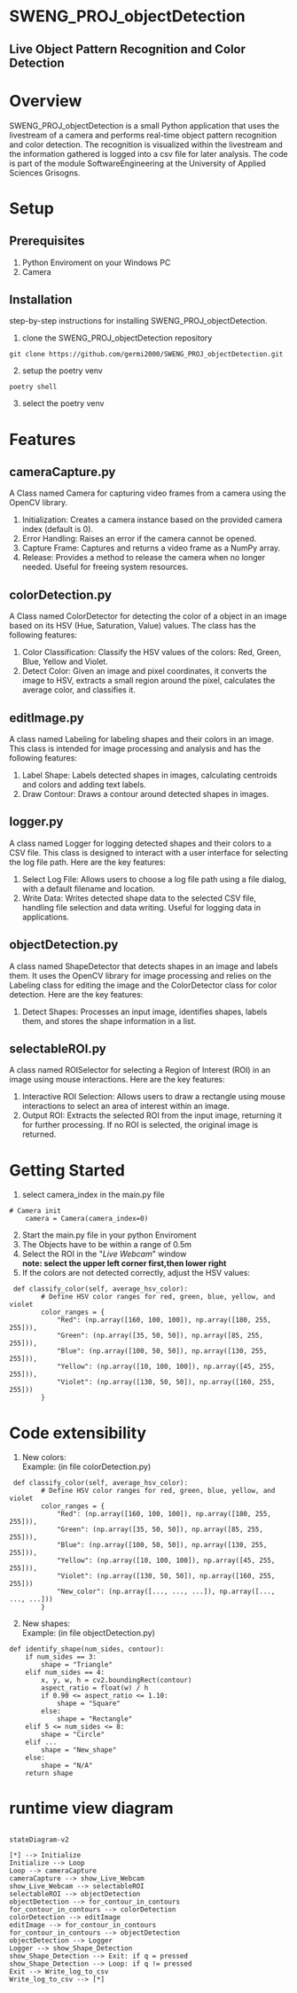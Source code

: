 # SWENG_PROJ_objectDetection
## Live Object Pattern Recognition and Color Detection

# Overview
SWENG_PROJ_objectDetection is a small Python application that uses the livestream of a camera and performs real-time 
object pattern recognition and color detection. The recognition is visualized within the livestream and the 
information gathered is logged into a csv file for later analysis. 
The code is part of the module SoftwareEngineering at the University of Applied Sciences Grisogns.


# Setup
## Prerequisites
1. Python Enviroment on your Windows PC
2. Camera

## Installation
step-by-step instructions for installing SWENG_PROJ_objectDetection. 

1. clone the SWENG_PROJ_objectDetection repository  
```
git clone https://github.com/germi2000/SWENG_PROJ_objectDetection.git
```
2. setup the poetry venv  
```
poetry shell
```
3. select the poetry venv

# Features
## cameraCapture.py
A Class named Camera for capturing video frames from a camera using the OpenCV library. 
1. Initialization: Creates a camera instance based on the provided camera index (default is 0).
2. Error Handling: Raises an error if the camera cannot be opened.
3. Capture Frame: Captures and returns a video frame as a NumPy array.
4. Release: Provides a method to release the camera when no longer needed. Useful for freeing system resources.

## colorDetection.py
A Class named ColorDetector for detecting the color of a object in an image based on its 
HSV (Hue, Saturation, Value) values. The class has the following features:
1. Color Classification: Classify the HSV values of the colors: Red, Green, Blue, Yellow and Violet.
2. Detect Color: Given an image and pixel coordinates, it converts the image to HSV, extracts a small region around the pixel, calculates the average color, and classifies it.

## editImage.py
A class named Labeling for labeling shapes and their colors in an image. This class is intended for image processing and analysis and has the following features:
1. Label Shape: Labels detected shapes in images, calculating centroids and colors and adding text labels.
2. Draw Contour: Draws a contour around detected shapes in images.

## logger.py
A class named Logger for logging detected shapes and their colors to a CSV file. This class is designed to interact with a user interface for selecting the log file path. Here are the key features:
1. Select Log File: Allows users to choose a log file path using a file dialog, with a default filename and location.
2. Write Data: Writes detected shape data to the selected CSV file, handling file selection and data writing. Useful for logging data in applications.

## objectDetection.py
A class named ShapeDetector that detects shapes in an image and labels them. It uses the OpenCV library for image processing and relies on the Labeling class for editing the image and the ColorDetector class for color detection. Here are the key features:
1. Detect Shapes: Processes an input image, identifies shapes, labels them, and stores the shape information in a list.

## selectableROI.py
A class named ROISelector for selecting a Region of Interest (ROI) in an image using mouse interactions. Here are the key features:
1. Interactive ROI Selection: Allows users to draw a rectangle using mouse interactions to select an area of interest within an image.
2. Output ROI: Extracts the selected ROI from the input image, returning it for further processing. If no ROI is selected, the original image is returned.

# Getting Started
1. select camera_index in the main.py file
```
# Camera init
    camera = Camera(camera_index=0)
```
2. Start the main.py file in your python Enviroment
3. The Objects have to be within a range of 0.5m
4. Select the ROI in the "_Live Webcam_" window  
__note: select the upper left corner first,then lower right__
5. If the colors are not detected correctly, adjust the HSV values:
```
 def classify_color(self, average_hsv_color):
        # Define HSV color ranges for red, green, blue, yellow, and violet
        color_ranges = {
            "Red": (np.array([160, 100, 100]), np.array([180, 255, 255])),
            "Green": (np.array([35, 50, 50]), np.array([85, 255, 255])),
            "Blue": (np.array([100, 50, 50]), np.array([130, 255, 255])),
            "Yellow": (np.array([10, 100, 100]), np.array([45, 255, 255])),
            "Violet": (np.array([130, 50, 50]), np.array([160, 255, 255]))
        }
```
# Code extensibility
1. New colors:  
Example: (in file colorDetection.py)
```
 def classify_color(self, average_hsv_color):
        # Define HSV color ranges for red, green, blue, yellow, and violet
        color_ranges = {
            "Red": (np.array([160, 100, 100]), np.array([180, 255, 255])),
            "Green": (np.array([35, 50, 50]), np.array([85, 255, 255])),
            "Blue": (np.array([100, 50, 50]), np.array([130, 255, 255])),
            "Yellow": (np.array([10, 100, 100]), np.array([45, 255, 255])),
            "Violet": (np.array([130, 50, 50]), np.array([160, 255, 255]))
            "New_color": (np.array([..., ..., ...]), np.array([..., ..., ...]))
        }
```
2. New shapes:  
Example: (in file objectDetection.py)
```
def identify_shape(num_sides, contour):
    if num_sides == 3:
        shape = "Triangle"
    elif num_sides == 4:
        x, y, w, h = cv2.boundingRect(contour)
        aspect_ratio = float(w) / h
        if 0.90 <= aspect_ratio <= 1.10:
            shape = "Square"
        else:
            shape = "Rectangle"
    elif 5 <= num_sides <= 8:
        shape = "Circle"
    elif ...
        shape = "New_shape"
    else:
        shape = "N/A"
    return shape
```
# runtime view diagram

```mermaid

stateDiagram-v2

[*] --> Initialize
Initialize --> Loop
Loop --> cameraCapture
cameraCapture --> show_Live_Webcam
show_Live_Webcam --> selectableROI
selectableROI --> objectDetection
objectDetection --> for_contour_in_contours
for_contour_in_contours --> colorDetection
colorDetection --> editImage
editImage --> for_contour_in_contours
for_contour_in_contours --> objectDetection
objectDetection --> Logger
Logger --> show_Shape_Detection
show_Shape_Detection --> Exit: if q = pressed
show_Shape_Detection --> Loop: if q != pressed
Exit --> Write_log_to_csv
Write_log_to_csv --> [*]
```

